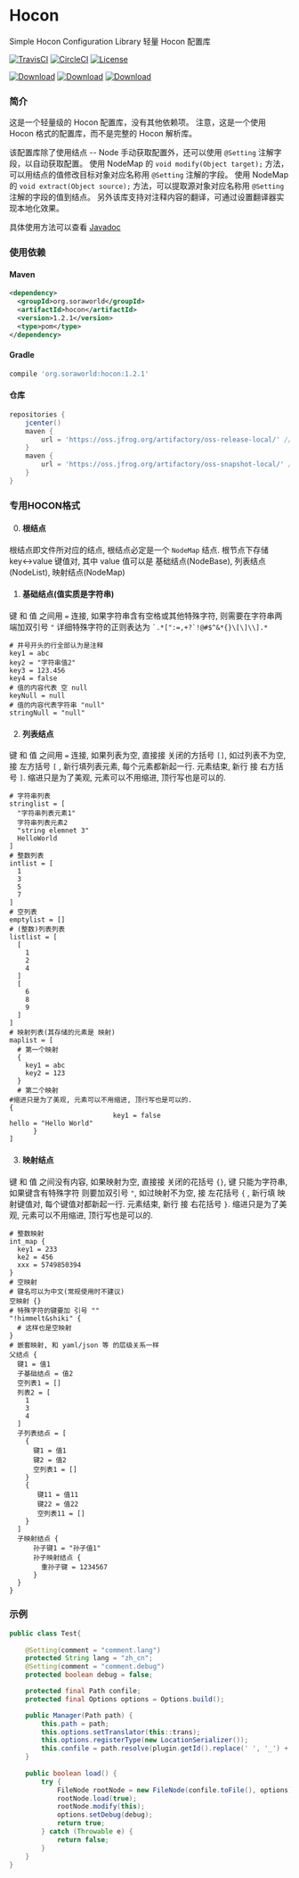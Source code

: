 # Hocon
Simple Hocon Configuration Library
轻量 Hocon 配置库

[![TravisCI](https://img.shields.io/travis/Himmelt/Hocon/master.svg?label=TravisCI&logo=travis-ci)](https://travis-ci.org/Himmelt/Hocon)
[![CircleCI](https://img.shields.io/circleci/project/github/Himmelt/Hocon/master.svg?label=CircleCI&logo=circleci)](https://circleci.com/gh/Himmelt/Hocon)
[![License](https://img.shields.io/github/license/Himmelt/Hocon.svg?color=important)](https://github.com/Himmelt/Hocon/blob/master/LICENSE)

[![Download](https://api.bintray.com/packages/himmelt/Minecraft/Hocon/images/download.svg)](https://bintray.com/himmelt/Minecraft/Hocon/_latestVersion)
[![Download](https://img.shields.io/badge/Download-release-success.svg)](https://oss.jfrog.org/artifactory/oss-release-local/org/soraworld/hocon/)
[![Download](https://img.shields.io/badge/Download-snapshot-success.svg)](https://oss.jfrog.org/artifactory/oss-snapshot-local/org/soraworld/hocon/)

### 简介
这是一个轻量级的 Hocon 配置库，没有其他依赖项。
注意，这是一个使用 Hocon 格式的配置库，而不是完整的 Hocon 解析库。

该配置库除了使用结点 -- Node 手动获取配置外，还可以使用 `@Setting` 注解字段，以自动获取配置。
使用 NodeMap 的 `void modify(Object target);` 方法，可以用结点的值修改目标对象对应名称用 `@Setting` 注解的字段。
使用 NodeMap 的 `void extract(Object source);` 方法，可以提取源对象对应名称用 `@Setting` 注解的字段的值到结点。
另外该库支持对注释内容的翻译，可通过设置翻译器实现本地化效果。

具体使用方法可以查看 [Javadoc](https://docs.soraworld.org/hocon/)

### 使用依赖
#### Maven
```xml
<dependency>
  <groupId>org.soraworld</groupId>
  <artifactId>hocon</artifactId>
  <version>1.2.1</version>
  <type>pom</type>
</dependency>
```
#### Gradle
```groovy
compile 'org.soraworld:hocon:1.2.1'
```
#### 仓库
```groovy
repositories {
    jcenter()
    maven {
        url = 'https://oss.jfrog.org/artifactory/oss-release-local/' //''https://oss.jfrog.org/artifactory/libs-release/'
    }
    maven {
        url = 'https://oss.jfrog.org/artifactory/oss-snapshot-local/' //'https://oss.jfrog.org/artifactory/libs-snapshot/'
    }
}
```

### 专用HOCON格式
0. #### 根结点

根结点即文件所对应的结点, 根结点必定是一个 `NodeMap` 结点.
根节点下存储 key<->value 键值对, 其中 value 值可以是
基础结点(NodeBase), 列表结点(NodeList), 映射结点(NodeMap)

1. #### 基础结点(值实质是字符串)

键 和 值 之间用 `=` 连接, 如果字符串含有空格或其他特殊字符,
则需要在字符串两端加双引号 `"`
详细特殊字符的正则表达为 ``` `.*[":=,+?`!@#$^&*{}\[\]\\].* ```
```hocon
# 井号开头的行全部认为是注释
key1 = abc
key2 = "字符串值2"
key3 = 123.456
key4 = false
# 值的内容代表 空 null
keyNull = null
# 值的内容代表字符串 "null"
stringNull = "null"
```

2. #### 列表结点

键 和 值 之间用 `=` 连接, 如果列表为空, 直接接 关闭的方括号 `[]`,
如过列表不为空, 接 左方括号 `[` , 新行填列表元素, 每个元素都新起一行.
元素结束, 新行 接 右方括号 `]`.
缩进只是为了美观, 元素可以不用缩进, 顶行写也是可以的.
```hocon
# 字符串列表
stringlist = [
  "字符串列表元素1"
  字符串列表元素2
  "string elemnet 3"
  HelloWorld
]
# 整数列表
intlist = [
  1
  3
  5
  7
]
# 空列表
emptylist = []
# (整数)列表列表
listlist = [
  [
    1
    2
    4
  ]
  [
    6
    8
    9
  ]
]
# 映射列表(其存储的元素是 映射)
maplist = [
  # 第一个映射
  {
    key1 = abc
    key2 = 123
  }
  # 第二个映射
#缩进只是为了美观, 元素可以不用缩进, 顶行写也是可以的.
{
                          key1 = false
hello = "Hello World"
      }
]
```

3. #### 映射结点

键 和 值 之间没有内容, 如果映射为空, 直接接 关闭的花括号 `{}`,
键 只能为字符串, 如果键含有特殊字符 则要加双引号 `"`,
如过映射不为空, 接 左花括号 `{` , 新行填 映射键值对, 每个键值对都新起一行.
元素结束, 新行 接 右花括号 `}`.
缩进只是为了美观, 元素可以不用缩进, 顶行写也是可以的.
```hocon
# 整数映射
int_map {
  key1 = 233
  ke2 = 456
  xxx = 5749850394
}
# 空映射
# 键名可以为中文(常规使用时不建议)
空映射 {}
# 特殊字符的键要加 引号 ""
"!himmelt&shiki" {
  # 这样也是空映射
}
# 嵌套映射, 和 yaml/json 等 的层级关系一样
父结点 {
  键1 = 值1
  子基础结点 = 值2
  空列表1 = []
  列表2 = [
    1
    3
    4
  ]
  子列表结点 = [
    {
      键1 = 值1
      键2 = 值2
      空列表1 = []
    }
    {
       键11 = 值11
       键22 = 值22
       空列表11 = []
    }
  ]
  子映射结点 {
      孙子键1 = "孙子值1"
      孙子映射结点 {
        重孙子键 = 1234567
      }
  }
}
```

### 示例
```java
public class Test{
    
    @Setting(comment = "comment.lang")
    protected String lang = "zh_cn";
    @Setting(comment = "comment.debug")
    protected boolean debug = false;

    protected final Path confile;
    protected final Options options = Options.build();

    public Manager(Path path) {
        this.path = path;
        this.options.setTranslator(this::trans);
        this.options.registerType(new LocationSerializer());
        this.confile = path.resolve(plugin.getId().replace(' ', '_') + ".conf");
    }
    
    public boolean load() {
        try {
            FileNode rootNode = new FileNode(confile.toFile(), options);
            rootNode.load(true);
            rootNode.modify(this);
            options.setDebug(debug);
            return true;
        } catch (Throwable e) {
            return false;
        }
    }
}
```
